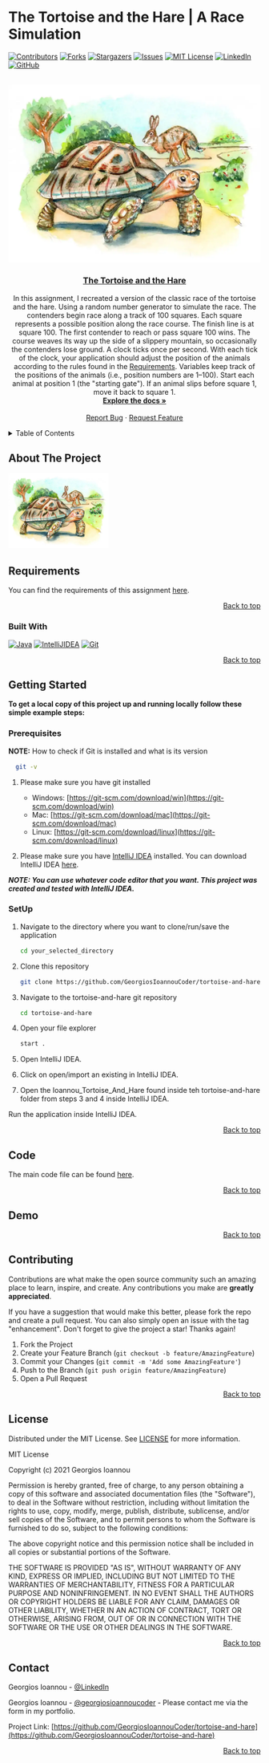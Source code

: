 # The Tortoise and the Hare | A Race Simulation
<a name="readme-top"></a>

[![Contributors][contributors-shield]][contributors-url]
[![Forks][forks-shield]][forks-url]
[![Stargazers][stars-shield]][stars-url]
[![Issues][issues-shield]][issues-url]
[![MIT License][license-shield]][license-url]
[![LinkedIn][linkedin-shield]][linkedin-url]
[![GitHub][github-shield]][github-url]

<br />
<div align="center">
  <img src="logo.png" alt="Logo">

<h3 align="center"><a href="https://github.com/GeorgiosIoannouCoder/tortoise-and-hare/blob/main/Ioannou_Tortoise_And_Hare/src/Ioannou_Tortoise_And_Hare.java">The Tortoise and the Hare</a></h3>

  <p align="center">
   In this assignment, I recreated a version of the classic race of the tortoise and the hare. Using a random number generator to simulate the race. The contenders begin race along a track of 100 squares. Each square represents a possible position along the race course. The finish line is at square 100. The first contender to reach or pass square 100 wins. The course weaves its way up the side of a slippery mountain, so occasionally the contenders lose ground. A clock ticks once per second. With each tick of the clock, your application should adjust the position of the animals according to the rules found in the <a href="https://github.com/GeorgiosIoannouCoder/tortoise-and-hare/blob/main/Ioannou_Tortoise_And_Hare_Requirements.pdf">Requirements</a>. Variables keep track of the positions of the animals (i.e., position numbers are 1–100). Start each animal at position 1  (the "starting gate"). If an animal slips before square 1, move it back to square 1.
    <br />
    <a href="https://github.com/GeorgiosIoannouCoder/tortoise-and-hare"><strong>Explore the docs »</strong></a>
    <br />
    <br />
    <a href="https://github.com/GeorgiosIoannouCoder/tortoise-and-hare/issues">Report Bug</a>
    ·
    <a href="https://github.com/GeorgiosIoannouCoder/tortoise-and-hare/issues">Request Feature</a>
  </p>
</div>

<details>
  <summary>Table of Contents</summary>
  <ol>
    <li>
      <a href="#about-the-project">About The Project</a>
      <ul>
        <li><a href="#requiremnets">Requirements</a></li>
        <li><a href="#built-with">Built With</a></li>
      </ul>
    </li>
    <li>
      <a href="#getting-started">Getting Started</a>
      <ul>
        <li><a href="#prerequisites">Prerequisites</a></li>
        <li><a href="#setup">SetUp</a></li>
      </ul>
    </li>
    <li><a href="#code">Code</a></li>
    <li><a href="#demo">Demo</a></li>
    <li><a href="#contributing">Contributing</a></li>
    <li><a href="#license">License</a></li>
    <li><a href="#contact">Contact</a></li>
  </ol>
</details>

## About The Project

<img src="logo.png" alt="Logo" width="200" height="150">

## Requirements

You can find the requirements of this assignment [here](https://github.com/GeorgiosIoannouCoder/tortoise-and-hare/blob/main/Ioannou_Tortoise_And_Hare_Requirements.pdf).

<p align="right"><a href="#readme-top">Back to top</a></p>

### Built With

[![Java][Java]][Java-url]
[![IntelliJIDEA][IntelliJIDEA]][IntelliJIDEA-url]
[![Git][Git]][Git-url]

<p align="right"><a href="#readme-top">Back to top</a></p>

## Getting Started

**To get a local copy of this project up and running locally follow these simple example steps:**

### Prerequisites

**NOTE:** How to check if Git is installed and what is its version

```sh
  git -v
```

1. Please make sure you have git installed

   - Windows: [https://git-scm.com/download/win](https://git-scm.com/download/win)
   - Mac: [https://git-scm.com/download/mac](https://git-scm.com/download/mac)
   - Linux: [https://git-scm.com/download/linux](https://git-scm.com/download/linux)

2. Please make sure you have [IntelliJ IDEA](https://www.jetbrains.com/idea/) installed. You can download IntelliJ IDEA [here](https://www.jetbrains.com/idea/download/).

***NOTE: You can use whatever code editor that you want. This project was created and tested with IntelliJ IDEA.***

### SetUp

1. Navigate to the directory where you want to clone/run/save the application

    ```sh
    cd your_selected_directory
    ```

2. Clone this repository

   ```sh
   git clone https://github.com/GeorgiosIoannouCoder/tortoise-and-hare.git
   ```

3. Navigate to the tortoise-and-hare git repository

   ```sh
   cd tortoise-and-hare
   ```

4. Open your file explorer

   ```sh
   start .
   ```

5. Open IntelliJ IDEA.

6. Click on open/import an existing in IntelliJ IDEA.

7. Open the Ioannou_Tortoise_And_Hare found inside teh tortoise-and-hare folder from steps 3 and 4 inside IntelliJ IDEA.

Run the application inside IntelliJ IDEA.
   
<p align="right"><a href="#readme-top">Back to top</a></p>

## Code

The main code file can be found [here](https://github.com/GeorgiosIoannouCoder/tortoise-and-hare/blob/main/Ioannou_Tortoise_And_Hare/src/Ioannou_Tortoise_And_Hare.java).

<p align="right"><a href="#readme-top">Back to top</a></p>

## Demo

<p align="right"><a href="#readme-top">Back to top</a></p>

## Contributing

Contributions are what make the open source community such an amazing place to learn, inspire, and create. Any contributions you make are **greatly appreciated**.

If you have a suggestion that would make this better, please fork the repo and create a pull request. You can also simply open an issue with the tag "enhancement".
Don't forget to give the project a star! Thanks again!

1. Fork the Project
2. Create your Feature Branch (`git checkout -b feature/AmazingFeature`)
3. Commit your Changes (`git commit -m 'Add some AmazingFeature'`)
4. Push to the Branch (`git push origin feature/AmazingFeature`)
5. Open a Pull Request

<p align="right"><a href="#readme-top">Back to top</a></p>

## License

Distributed under the MIT License. See [LICENSE](https://github.com/GeorgiosIoannouCoder/tortoise-and-hare/blob/master/LICENSE) for more information.

MIT License

Copyright (c) 2021 Georgios Ioannou

Permission is hereby granted, free of charge, to any person obtaining a copy
of this software and associated documentation files (the "Software"), to deal
in the Software without restriction, including without limitation the rights
to use, copy, modify, merge, publish, distribute, sublicense, and/or sell
copies of the Software, and to permit persons to whom the Software is
furnished to do so, subject to the following conditions:

The above copyright notice and this permission notice shall be included in all
copies or substantial portions of the Software.

THE SOFTWARE IS PROVIDED "AS IS", WITHOUT WARRANTY OF ANY KIND, EXPRESS OR
IMPLIED, INCLUDING BUT NOT LIMITED TO THE WARRANTIES OF MERCHANTABILITY,
FITNESS FOR A PARTICULAR PURPOSE AND NONINFRINGEMENT. IN NO EVENT SHALL THE
AUTHORS OR COPYRIGHT HOLDERS BE LIABLE FOR ANY CLAIM, DAMAGES OR OTHER
LIABILITY, WHETHER IN AN ACTION OF CONTRACT, TORT OR OTHERWISE, ARISING FROM,
OUT OF OR IN CONNECTION WITH THE SOFTWARE OR THE USE OR OTHER DEALINGS IN THE
SOFTWARE.

<p align="right"><a href="#readme-top">Back to top</a></p>

## Contact

Georgios Ioannou - [@LinkedIn](https://linkedin.com/in/georgiosioannoucoder)

Georgios Ioannou - [@georgiosioannoucoder](https://georgiosioannoucoder.github.io/) - Please contact me via the form in my portfolio.

Project Link: [https://github.com/GeorgiosIoannouCoder/tortoise-and-hare](https://github.com/GeorgiosIoannouCoder/tortoise-and-hare)

<p align="right"><a href="#readme-top">Back to top</a></p>

[contributors-shield]: https://img.shields.io/github/contributors/GeorgiosIoannouCoder/tortoise-and-hare.svg?style=for-the-badge
[contributors-url]: https://github.com/GeorgiosIoannouCoder/tortoise-and-hare/graphs/contributors

[forks-shield]: https://img.shields.io/github/forks/GeorgiosIoannouCoder/tortoise-and-hare.svg?style=for-the-badge
[forks-url]: https://github.com/GeorgiosIoannouCoder/tortoise-and-hare/network/members

[stars-shield]: https://img.shields.io/github/stars/GeorgiosIoannouCoder/tortoise-and-hare.svg?style=for-the-badge
[stars-url]: https://github.com/GeorgiosIoannouCoder/tortoise-and-hare/stargazers

[issues-shield]: https://img.shields.io/github/issues/GeorgiosIoannouCoder/tortoise-and-hare.svg?style=for-the-badge
[issues-url]: https://github.com/GeorgiosIoannouCoder/tortoise-and-hare/issues

[license-shield]: https://img.shields.io/github/license/GeorgiosIoannouCoder/tortoise-and-hare.svg?style=for-the-badge
[license-url]: https://github.com/GeorgiosIoannouCoder/tortoise-and-hare/blob/master/LICENSE

[linkedin-shield]: https://img.shields.io/badge/-LinkedIn-black.svg?style=for-the-badge&logo=linkedin&colorB=0077B5
[linkedin-url]: https://linkedin.com/in/georgiosioannoucoder

[github-shield]: https://img.shields.io/badge/-GitHub-black.svg?style=for-the-badge&logo=github&colorB=000
[github-url]: https://github.com/GeorgiosIoannouCoder/

[Java]: https://img.shields.io/badge/java-5382a1?style=for-the-badge&logo=openjdk&logoColor=f89820
[Java-url]: https://www.java.com/

[IntelliJIDEA]: https://img.shields.io/badge/intellij%20idea-000000?style=for-the-badge&logo=intellijidea&logoColor=
[IntelliJIDEA-url]: https://www.jetbrains.com/idea/

[Git]: https://img.shields.io/badge/git-000000?style=for-the-badge&logo=git&logoColor=orange
[Git-url]: https://git-scm.com/